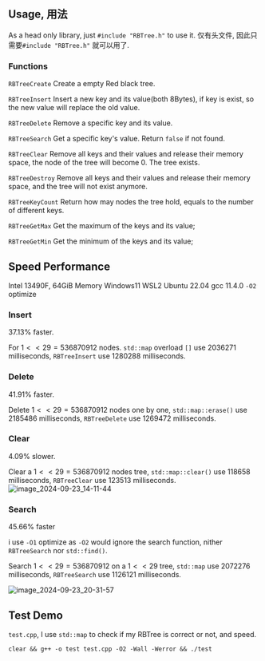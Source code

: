 ## Usage, 用法
As a head only library, just `#include "RBTree.h"` to use it.
仅有头文件, 因此只需要`#include "RBTree.h"` 就可以用了.

### Functions 
`RBTreeCreate`
Create a empty Red black tree.

`RBTreeInsert`
Insert a new key and its value(both 8Bytes), if key is exist, so the new value will replace the old value.

`RBTreeDelete`
Remove a specific key and its value.

`RBTreeSearch`
Get a specific key's value. Return `false` if not found.

`RBTreeClear`
Remove all keys and their values and release their memory space, the node of the tree will become 0. The tree exists.

`RBTreeDestroy`
Remove all keys and their values and release their memory space, and the tree will not exist anymore.

`RBTreeKeyCount`
Return how may nodes the tree hold, equals to the number of different keys.

`RBTreeGetMax`
Get the maximum of the keys and its value;

`RBTreeGetMin`
Get the minimum of the keys and its value;

## Speed Performance
Intel 13490F, 64GiB Memory
Windows11 WSL2 Ubuntu 22.04
gcc 11.4.0
`-O2` optimize
### Insert 
$37.13\%$  faster.

For $1<<29=536870912$ nodes. `std::map` overload `[]` use $2036271$ milliseconds, `RBTreeInsert` use $1280288$  milliseconds. 

### Delete
$41.91\%$ faster. 

Delete $1<<29=536870912$ nodes one by one, `std::map::erase()` use $2185486$ milliseconds, `RBTreeDelete` use $1269472$ milliseconds. 


### Clear
$4.09\%$ slower.

Clear a $1<<29=536870912$ nodes tree, `std::map::clear()` use $118658$ milliseconds, `RBTreeClear` use $123513$ milliseconds. 
![image_2024-09-23_14-11-44](https://github.com/user-attachments/assets/bd6a02e3-3697-4c6a-ad85-4852400a9066)

### Search
$45.66\%$ faster

i use `-O1` optimize as `-O2` would ignore the search function, nither `RBTreeSearch` nor `std::find()`. 

Search $1<<29=536870912$  on a $1<<29$ tree, `std::map` use $2072276$ milliseconds, `RBTreeSearch` use $1126121$ milliseconds.

![image_2024-09-23_20-31-57](https://github.com/user-attachments/assets/b4da3292-09f8-42e7-bf3c-c5ac7e23172a)

## Test Demo
`test.cpp`, I use `std::map` to check if my RBTree is correct or not, and speed.
```
clear && g++ -o test test.cpp -O2 -Wall -Werror && ./test
```

